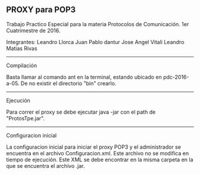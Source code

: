 PROXY para POP3
-----------------------------------------------------------------------
Trabajo Practico Especial para la materia Protocolos de Comunicación.
1er Cuatrimestre de 2016.

Integrantes:
Leandro Llorca
Juan Pablo dantur
Jose Angel Vitali
Leandro Matias Rivas

------------------------------------------------------------------------

Compilación

Basta llamar al comando ant en la terminal, estando ubicado en pdc-2016-a-05. De no existir el directorio "bin" crearlo.

------------------------------------------------------------------------

Ejecución

Para correr el proxy se debe ejecutar java -jar con el path de "ProtosTpe.jar".

------------------------------------------------------------------------
Configuracion inicial

La configuracion inicial para iniciar el proxy POP3 y el administrador se encuentra en el archivo Configuracion.xml. 
Este archivo no se modifica en tiempo de ejecución. Este XML se debe encontrar en la misma carpeta en la que se encuentra
el archivo .jar.